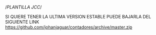/*PLANTILLA JCC*/

SI QUIERE TENER LA ULTIMA VERSION ESTABLE PUEDE BAJARLA DEL SIGUIENTE LINK
https://github.com/johanjaguar/contadores/archive/master.zip

